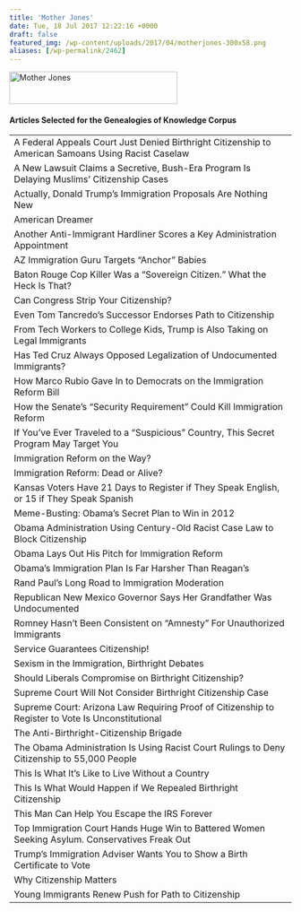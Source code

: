 ```yaml
---
title: 'Mother Jones'
date: Tue, 18 Jul 2017 12:22:16 +0000
draft: false
featured_img: /wp-content/uploads/2017/04/motherjones-300x58.png
aliases: [/wp-permalink/2462]
---
```


<div class="entry-post"><a href="http://www.motherjones.com/"><img class="wp-image-1836 size-medium aligncenter" src="/wp-content/uploads/2017/04/motherjones-300x58.png" alt="Mother Jones" width="300" height="58" /></a>
<h4>Articles Selected for the Genealogies of Knowledge Corpus</h4>
<table width="556">
<tbody>
<tr>
<td width="556">A Federal Appeals Court Just Denied Birthright Citizenship to American Samoans Using Racist Caselaw</td>
</tr>
<tr>
<td width="556">A New Lawsuit Claims a Secretive, Bush-Era Program Is Delaying Muslims’ Citizenship Cases</td>
</tr>
<tr>
<td width="556">Actually, Donald Trump’s Immigration Proposals Are Nothing New</td>
</tr>
<tr>
<td width="556">American Dreamer</td>
</tr>
<tr>
<td width="556">Another Anti-Immigrant Hardliner Scores a Key Administration Appointment</td>
</tr>
<tr>
<td width="556">AZ Immigration Guru Targets “Anchor” Babies</td>
</tr>
<tr>
<td width="556">Baton Rouge Cop Killer Was a “Sovereign Citizen.” What the Heck Is That?</td>
</tr>
<tr>
<td width="556">Can Congress Strip Your Citizenship?</td>
</tr>
<tr>
<td width="556">Even Tom Tancredo’s Successor Endorses Path to Citizenship</td>
</tr>
<tr>
<td width="556">From Tech Workers to College Kids, Trump is Also Taking on Legal Immigrants</td>
</tr>
<tr>
<td width="556">Has Ted Cruz Always Opposed Legalization of Undocumented Immigrants?</td>
</tr>
<tr>
<td width="556">How Marco Rubio Gave In to Democrats on the Immigration Reform Bill</td>
</tr>
<tr>
<td width="556">How the Senate’s “Security Requirement” Could Kill Immigration Reform</td>
</tr>
<tr>
<td width="556">If You’ve Ever Traveled to a “Suspicious” Country, This Secret Program May Target You</td>
</tr>
<tr>
<td width="556">Immigration Reform on the Way?</td>
</tr>
<tr>
<td width="556">Immigration Reform: Dead or Alive?</td>
</tr>
<tr>
<td width="556">Kansas Voters Have 21 Days to Register if They Speak English, or 15 if They Speak Spanish</td>
</tr>
<tr>
<td width="556">Meme-Busting: Obama’s Secret Plan to Win in 2012</td>
</tr>
<tr>
<td width="556">Obama Administration Using Century-Old Racist Case Law to Block Citizenship</td>
</tr>
<tr>
<td width="556">Obama Lays Out His Pitch for Immigration Reform</td>
</tr>
<tr>
<td width="556">Obama’s Immigration Plan Is Far Harsher Than Reagan’s</td>
</tr>
<tr>
<td width="556">Rand Paul’s Long Road to Immigration Moderation</td>
</tr>
<tr>
<td width="556">Republican New Mexico Governor Says Her Grandfather Was Undocumented</td>
</tr>
<tr>
<td width="556">Romney Hasn’t Been Consistent on “Amnesty” For Unauthorized Immigrants</td>
</tr>
<tr>
<td width="556">Service Guarantees Citizenship!</td>
</tr>
<tr>
<td width="556">Sexism in the Immigration, Birthright Debates</td>
</tr>
<tr>
<td width="556">Should Liberals Compromise on Birthright Citizenship?</td>
</tr>
<tr>
<td width="556">Supreme Court Will Not Consider Birthright Citizenship Case</td>
</tr>
<tr>
<td width="556">Supreme Court: Arizona Law Requiring Proof of Citizenship to Register to Vote Is Unconstitutional</td>
</tr>
<tr>
<td width="556">The Anti-Birthright-Citizenship Brigade</td>
</tr>
<tr>
<td width="556">The Obama Administration Is Using Racist Court Rulings to Deny Citizenship to 55,000 People</td>
</tr>
<tr>
<td width="556">This Is What It’s Like to Live Without a Country</td>
</tr>
<tr>
<td width="556">This Is What Would Happen if We Repealed Birthright Citizenship</td>
</tr>
<tr>
<td width="556">This Man Can Help You Escape the IRS Forever</td>
</tr>
<tr>
<td width="556">Top Immigration Court Hands Huge Win to Battered Women Seeking Asylum. Conservatives Freak Out</td>
</tr>
<tr>
<td width="556">Trump’s Immigration Adviser Wants You to Show a Birth Certificate to Vote</td>
</tr>
<tr>
<td width="556">Why Citizenship Matters</td>
</tr>
<tr>
<td width="556">Young Immigrants Renew Push for Path to Citizenship</td>
</tr>
</tbody>
</table></div>